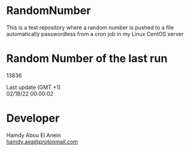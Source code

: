 # RandomNumber    
This is a test repository where a random number is pushed to a file automatically passwordless from a cron job in my Linux CentOS server    
# Random Number of the last run   
13836
      
Last update (GMT +1)    
02/18/22 00:00:02
# Developer    
Hamdy Abou El Anein   
hamdy.aea@protonmail.com
